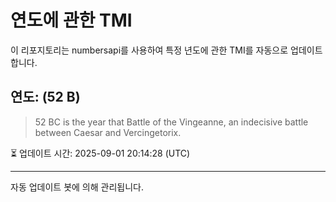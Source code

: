 
# 연도에 관한 TMI

이 리포지토리는 numbersapi를 사용하여 특정 년도에 관한 TMI를 자동으로 업데이트합니다.

## 연도: (52 B)
> 52 BC is the year that Battle of the Vingeanne, an indecisive battle between Caesar and Vercingetorix.

⏳ 업데이트 시간: 2025-09-01 20:14:28 (UTC)

---
자동 업데이트 봇에 의해 관리됩니다.
